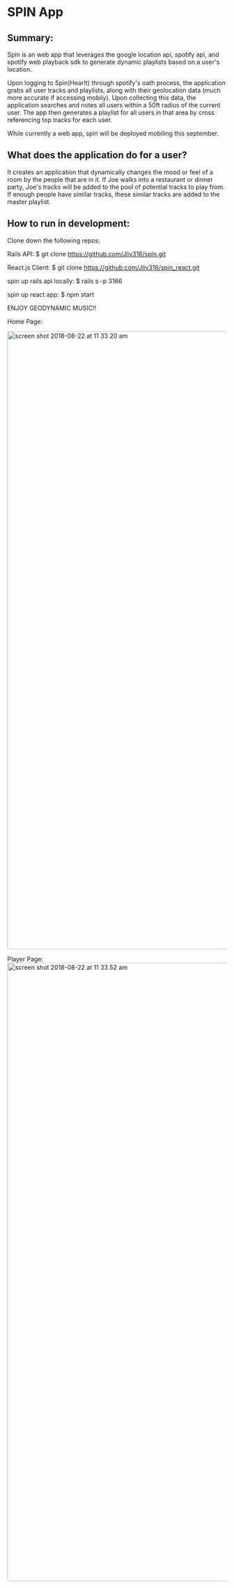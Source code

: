 # SPIN App

## Summary:
Spin is an web app that leverages the google location api, spotify api, and spotify web playback sdk to generate 
dynamic playlists based on a user's location.

Upon logging to Spin(HearIt) through spotify's oath process, the application grabs all user tracks and playlists, along with their geolocation data (much more accurate if accessing mobily). Upon collecting this data, the application searches and notes all users within a 50ft radius of the current user. The app then generates a playlist for all users in that area by cross referencing top tracks for each user.

While currently a web app, spin will be deployed mobiling this september.

## What does the application do for a user?
It creates an application that dynamically changes the mood or feel of a room by the people that are in it. If Joe walks into a restaurant or dinner party, Joe's tracks will be added to the pool of potential tracks to play from. If enough people have similar tracks, these similar tracks are added to the master playlist.

## How to run in development:

Clone down the following repos:

Rails API: $ git clone https://github.com/Jliv316/spin.git

React.js Client: $ git clone https://github.com/Jliv316/spin_react.git

spin up rails api locally: $ rails s -p 3166 

spin up react app: $ npm start

ENJOY GEODYNAMIC MUSIC!!

Home Page:

<img width="1419" alt="screen shot 2018-08-22 at 11 33 20 am" src="https://user-images.githubusercontent.com/35744655/44480582-ce878980-a600-11e8-8253-def61c1cc9bb.png">

Player Page:
<img width="1420" alt="screen shot 2018-08-22 at 11 33 52 am" src="https://user-images.githubusercontent.com/35744655/44480663-0abaea00-a601-11e8-81a6-513c83f562a8.png">
